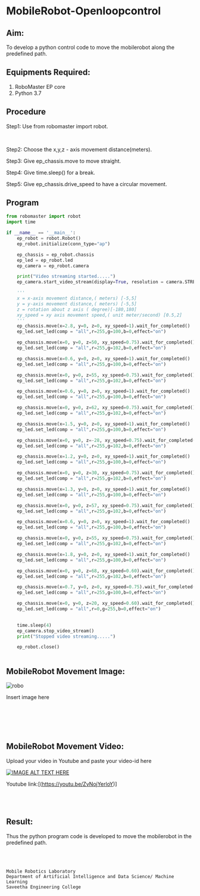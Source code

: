 # MobileRobot-Openloopcontrol
## Aim:

To develop a python control code to move the mobilerobot along the predefined path.

## Equipments Required:
1. RoboMaster EP core
2. Python 3.7

## Procedure

Step1:
Use from robomaster import robot. 

<br/>

Step2:
Choose the x,y,z - axis movement distance(meters).
<br/>

Step3:
 Give ep_chassis.move to move straight.
<br/>

Step4:
 Give time.sleep() for a break. 
<br/>

Step5:
Give ep_chassis.drive_speed to have a circular movement.
<br/>

## Program
```python
from robomaster import robot
import time

if __name__ == '__main__':
    ep_robot = robot.Robot()
    ep_robot.initialize(conn_type="ap")

    ep_chassis = ep_robot.chassis
    ep_led = ep_robot.led
    ep_camera = ep_robot.camera

    print("Video streaming started.....")
    ep_camera.start_video_stream(display=True, resolution = camera.STREAM_360P)

    '''
    x = x-axis movement distance,( meters) [-5,5]
    y = y-axis movement distance,( meters) [-5,5]
    z = rotation about z axis ( degree)[-180,180]
    xy_speed = xy axis movement speed,( unit meter/second) [0.5,2]
    '''
    ep_chassis.move(x=2.8, y=0, z=0, xy_speed=1).wait_for_completed()
    ep_led.set_led(comp = "all",r=255,g=100,b=0,effect="on")

    ep_chassis.move(x=0, y=0, z=50, xy_speed=0.75).wait_for_completed()
    ep_led.set_led(comp = "all",r=255,g=102,b=0,effect="on")

    ep_chassis.move(x=0.6, y=0, z=0, xy_speed=1).wait_for_completed()
    ep_led.set_led(comp = "all",r=255,g=100,b=0,effect="on")

    ep_chassis.move(x=0, y=0, z=55, xy_speed=0.75).wait_for_completed()
    ep_led.set_led(comp = "all",r=255,g=102,b=0,effect="on")

    ep_chassis.move(x=0.6, y=0, z=0, xy_speed=1).wait_for_completed()
    ep_led.set_led(comp = "all",r=255,g=100,b=0,effect="on")

    ep_chassis.move(x=0, y=0, z=62, xy_speed=0.75).wait_for_completed()
    ep_led.set_led(comp = "all",r=255,g=102,b=0,effect="on")

    ep_chassis.move(x=1.5, y=0, z=0, xy_speed=1).wait_for_completed()
    ep_led.set_led(comp = "all",r=255,g=100,b=0,effect="on")

    ep_chassis.move(x=0, y=0, z=-28, xy_speed=0.75).wait_for_completed()
    ep_led.set_led(comp = "all",r=255,g=102,b=0,effect="on")

    ep_chassis.move(x=1.2, y=0, z=0, xy_speed=1).wait_for_completed()
    ep_led.set_led(comp = "all",r=255,g=100,b=0,effect="on")

    ep_chassis.move(x=0, y=0, z=30, xy_speed=0.75).wait_for_completed()
    ep_led.set_led(comp = "all",r=255,g=102,b=0,effect="on")

    ep_chassis.move(x=1.3, y=0, z=0, xy_speed=1).wait_for_completed()
    ep_led.set_led(comp = "all",r=255,g=100,b=0,effect="on")

    ep_chassis.move(x=0, y=0, z=57, xy_speed=0.75).wait_for_completed()
    ep_led.set_led(comp = "all",r=255,g=102,b=0,effect="on")

    ep_chassis.move(x=0.6, y=0, z=0, xy_speed=1).wait_for_completed()
    ep_led.set_led(comp = "all",r=255,g=100,b=0,effect="on")

    ep_chassis.move(x=0, y=0, z=55, xy_speed=0.75).wait_for_completed()
    ep_led.set_led(comp = "all",r=255,g=102,b=0,effect="on")

    ep_chassis.move(x=1.8, y=0, z=0, xy_speed=1).wait_for_completed()
    ep_led.set_led(comp = "all",r=255,g=100,b=0,effect="on")

    ep_chassis.move(x=0, y=0, z=68, xy_speed=0.60).wait_for_completed()
    ep_led.set_led(comp = "all",r=255,g=102,b=0,effect="on")

    ep_chassis.move(x=0.7, y=0, z=0, xy_speed=0.75).wait_for_completed()
    ep_led.set_led(comp = "all",r=255,g=100,b=0,effect="on")

    ep_chassis.move(x=0, y=0, z=20, xy_speed=0.60).wait_for_completed()
    ep_led.set_led(comp = "all",r=0,g=255,b=0,effect="on")
    

    time.sleep(4)
    ep_camera.stop_video_stream()
    print("Stopped video streaming.....")

    ep_robot.close()
    
```

## MobileRobot Movement Image:

![robo](./img/robomaster.png)

Insert image here


<br/>
<br/>
<br/>
<br/>

## MobileRobot Movement Video:

Upload your video in Youtube and paste your video-id here

[![IMAGE ALT TEXT HERE](https://img.youtube.com/vi/YOUTUBE_VIDEO_ID_HERE/0.jpg)](https://www.youtube.com/watch?v=YOUTUBE_VIDEO_ID_HERE)


Youtube link:[(https://youtu.be/ZvNojYerloY)]
<br/>
<br/>
<br/>
<br/>

## Result:
Thus the python program code is developed to move the mobilerobot in the predefined path.


<br/>
<br/>

```
Mobile Robotics Laboratory
Department of Artificial Intelligence and Data Science/ Machine Learning
Saveetha Engineering College
```
